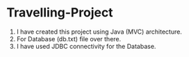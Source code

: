 # Travelling-Project
1. I have created this project using Java (MVC) architecture.
2. For Database (db.txt) file over there.
3. I have used JDBC connectivity for the Database.
